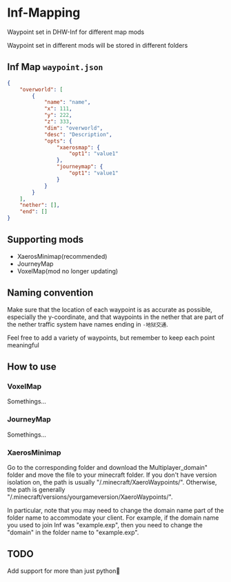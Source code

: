 # Inf-Mapping

Waypoint set in DHW-Inf for different map mods

Waypoint set in different mods will be stored in different folders

## Inf Map `waypoint.json`

```json
{
    "overworld": [
        {
            "name": "name",
            "x": 111,
            "y": 222,
            "z": 333,
            "dim": "overworld",
            "desc": "Description",
            "opts": {
                "xaerosmap": {
                    "opt1": "value1"
                },
                "journeymap": {
                    "opt1": "value1"
                }
            }
        }
    ],
    "nether": [],
    "end": []
}
```

## Supporting mods

- XaerosMinimap(recommended)
- JourneyMap
- VoxelMap(mod no longer updating)

## Naming convention

Make sure that the location of each waypoint is as accurate as possible, especially the y-coordinate, and that waypoints in the nether that are part of the nether traffic system have names ending in `-地狱交通`.

Feel free to add a variety of waypoints, but remember to keep each point meaningful

## How to use

### VoxelMap

Somethings...

### JourneyMap

Somethings...

### XaerosMinimap

Go to the corresponding folder and download the Multiplayer_domain" folder and move the file to your minecraft folder. If you don't have version isolation on, the path is usually "/.minecraft/XaeroWaypoints/". Otherwise, the path is generally "/.minecraft/versions/yourgameversion/XaeroWaypoints/".

In particular, note that you may need to change the domain name part of the folder name to accommodate your client. For example, if the domain name you used to join Inf was "example.exp", then you need to change the "domain" in the folder name to "example.exp".

## TODO

Add support for more than just python🤮
